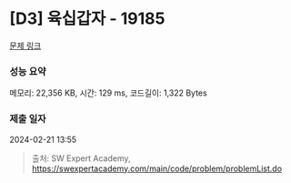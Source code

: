 # [D3] 육십갑자 - 19185 

[문제 링크](https://swexpertacademy.com/main/code/problem/problemDetail.do?contestProbId=AYzIZNkq-v4DFAQ9) 

### 성능 요약

메모리: 22,356 KB, 시간: 129 ms, 코드길이: 1,322 Bytes

### 제출 일자

2024-02-21 13:55



> 출처: SW Expert Academy, https://swexpertacademy.com/main/code/problem/problemList.do